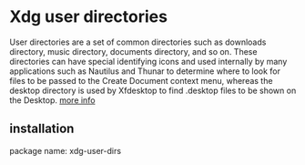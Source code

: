 # Xdg user directories

User directories are a set of common directories such as downloads directory, music directory, documents directory, and so on. These directories can have special identifying icons and used internally by many applications such as Nautilus and Thunar to determine where to look for files to be passed to the Create Document context menu, whereas the desktop directory is used by Xfdesktop to find .desktop files to be shown on the Desktop. [more info][1]

## installation

package name: xdg-user-dirs 

[1]: https://wiki.archlinux.org/index.php/Xdg_user_directories
